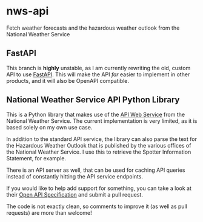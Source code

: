 # nws-api
Fetch weather forecasts and the hazardous weather outlook from the National Weather Service

## FastAPI
This branch is **highly** unstable, as I am currently rewriting the old, custom API to use [FastAPI](https://fastapi.tiangolo.com/). This will make the API *far* easier to implement in other products, and it will also be OpenAPI compatible.

## National Weather Service API Python Library
This is a Python library that makes use of the [API Web Service](https://www.weather.gov/documentation/services-web-api) from the National Weather Service. The current implementation is very limited, as it is based solely on my own use case.

In addition to the standard API service, the library can also parse the text for the Hazardous Weather Outlook that is published by the various offices of the National Weather Service. I use this to retrieve the Spotter Information Statement, for example.

There is an API server as well, that can be used for caching API queries instead of constantly hitting the API service endpoints.

If you would like to help add support for something, you can take a look at their [Open API Specification](https://api.weather.gov/openapi.json) and submit a pull request.

The code is not exactly clean, so comments to improve it (as well as pull requests) are more than welcome!
